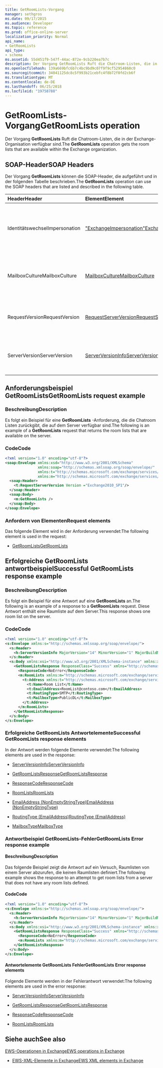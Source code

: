 ```yaml
---
title: GetRoomLists-Vorgang
manager: sethgros
ms.date: 09/17/2015
ms.audience: Developer
ms.topic: reference
ms.prod: office-online-server
localization_priority: Normal
api_name:
- GetRoomLists
api_type:
- schema
ms.assetid: 55d451f9-547f-44ac-872e-9cb220ea7b7c
description: Der Vorgang GetRoomLists Ruft die Chatroom-Listen, die in der Exchange-Organisation verfügbar sind.
ms.openlocfilehash: 139a669bfc6b7c4bc9bd9c07f9f9cf52954860c0
ms.sourcegitcommit: 34041125dc8c5f993b21cebfc4f8b72f0fd2cb6f
ms.translationtype: MT
ms.contentlocale: de-DE
ms.lasthandoff: 06/25/2018
ms.locfileid: "19758788"
---
```

# <a name="getroomlists-operation"></a><span data-ttu-id="4a1f1-103">GetRoomLists-Vorgang</span><span class="sxs-lookup"><span data-stu-id="4a1f1-103">GetRoomLists operation</span></span>

<span data-ttu-id="4a1f1-104">Der Vorgang **GetRoomLists** Ruft die Chatroom-Listen, die in der Exchange-Organisation verfügbar sind.</span><span class="sxs-lookup"><span data-stu-id="4a1f1-104">The **GetRoomLists** operation gets the room lists that are available within the Exchange organization.</span></span> 
  
## <a name="soap-headers"></a><span data-ttu-id="4a1f1-105">SOAP-Header</span><span class="sxs-lookup"><span data-stu-id="4a1f1-105">SOAP Headers</span></span>

<span data-ttu-id="4a1f1-106">Der Vorgang **GetRoomLists** können die SOAP-Header, die aufgeführt und in der folgenden Tabelle beschrieben.</span><span class="sxs-lookup"><span data-stu-id="4a1f1-106">The **GetRoomLists** operation can use the SOAP headers that are listed and described in the following table.</span></span> 
  
|<span data-ttu-id="4a1f1-107">**Header**</span><span class="sxs-lookup"><span data-stu-id="4a1f1-107">**Header**</span></span>|<span data-ttu-id="4a1f1-108">**Element**</span><span class="sxs-lookup"><span data-stu-id="4a1f1-108">**Element**</span></span>|<span data-ttu-id="4a1f1-109">**Beschreibung**</span><span class="sxs-lookup"><span data-stu-id="4a1f1-109">**Description**</span></span>|
|:-----|:-----|:-----|
|<span data-ttu-id="4a1f1-110">Identitätswechsel</span><span class="sxs-lookup"><span data-stu-id="4a1f1-110">Impersonation</span></span>  <br/> |[<span data-ttu-id="4a1f1-111">"ExchangeImpersonation"</span><span class="sxs-lookup"><span data-stu-id="4a1f1-111">ExchangeImpersonation</span></span>](exchangeimpersonation.md) <br/> |<span data-ttu-id="4a1f1-112">Identifiziert den Benutzer, für den die Clientanwendung einen Identitätswechsel durchführt.</span><span class="sxs-lookup"><span data-stu-id="4a1f1-112">Identifies the user whom the client application is impersonating.</span></span>  <br/> |
|<span data-ttu-id="4a1f1-113">MailboxCulture</span><span class="sxs-lookup"><span data-stu-id="4a1f1-113">MailboxCulture</span></span>  <br/> |[<span data-ttu-id="4a1f1-114">MailboxCulture</span><span class="sxs-lookup"><span data-stu-id="4a1f1-114">MailboxCulture</span></span>](mailboxculture.md) <br/> |<span data-ttu-id="4a1f1-115">Gibt die RFC3066-Kultur an, die für den Zugriff auf das Postfach verwendet wird.</span><span class="sxs-lookup"><span data-stu-id="4a1f1-115">Identifies the RFC3066 culture to be used to access the mailbox.</span></span>  <br/> |
|<span data-ttu-id="4a1f1-116">RequestVersion</span><span class="sxs-lookup"><span data-stu-id="4a1f1-116">RequestVersion</span></span>  <br/> |[<span data-ttu-id="4a1f1-117">RequestServerVersion</span><span class="sxs-lookup"><span data-stu-id="4a1f1-117">RequestServerVersion</span></span>](requestserverversion.md) <br/> |<span data-ttu-id="4a1f1-118">Gibt die Schemaversion für die Vorgangsanforderung an.</span><span class="sxs-lookup"><span data-stu-id="4a1f1-118">Identifies the schema version for the operation request.</span></span>  <br/> |
|<span data-ttu-id="4a1f1-119">ServerVersion</span><span class="sxs-lookup"><span data-stu-id="4a1f1-119">ServerVersion</span></span>  <br/> |[<span data-ttu-id="4a1f1-120">ServerVersionInfo</span><span class="sxs-lookup"><span data-stu-id="4a1f1-120">ServerVersionInfo</span></span>](serverversioninfo.md) <br/> |<span data-ttu-id="4a1f1-121">Gibt die Version des Servers an, der auf die Anforderung geantwortet hat.</span><span class="sxs-lookup"><span data-stu-id="4a1f1-121">Identifies the version of the server that responded to the request.</span></span>  <br/> |
   
## <a name="getroomlists-request-example"></a><span data-ttu-id="4a1f1-122">Anforderungsbeispiel GetRoomLists</span><span class="sxs-lookup"><span data-stu-id="4a1f1-122">GetRoomLists request example</span></span>

### <a name="description"></a><span data-ttu-id="4a1f1-123">Beschreibung</span><span class="sxs-lookup"><span data-stu-id="4a1f1-123">Description</span></span>

<span data-ttu-id="4a1f1-124">Es folgt ein Beispiel für eine **GetRoomLists** -Anforderung, die die Chatroom Listen zurückgibt, die auf dem Server verfügbar sind.</span><span class="sxs-lookup"><span data-stu-id="4a1f1-124">The following is an example of a **GetRoomLists** request that returns the room lists that are available on the server.</span></span> 
  
### <a name="code"></a><span data-ttu-id="4a1f1-125">Code</span><span class="sxs-lookup"><span data-stu-id="4a1f1-125">Code</span></span>

```XML
<?xml version="1.0" encoding="utf-8"?>
<soap:Envelope xmlns:xsd="http://www.w3.org/2001/XMLSchema"
               xmlns:soap="http://schemas.xmlsoap.org/soap/envelope/"
               xmlns:t="http://schemas.microsoft.com/exchange/services/2006/types"
               xmlns:m="http://schemas.microsoft.com/exchange/services/2006/messages">
  <soap:Header>
    <t:RequestServerVersion Version ="Exchange2010_SP1"/>
  </soap:Header>
  <soap:Body>
    <m:GetRoomLists />
  </soap:Body>
</soap:Envelope>

```

### <a name="request-elements"></a><span data-ttu-id="4a1f1-126">Anfordern von Elementen</span><span class="sxs-lookup"><span data-stu-id="4a1f1-126">Request elements</span></span>

<span data-ttu-id="4a1f1-127">Das folgende Element wird in der Anforderung verwendet:</span><span class="sxs-lookup"><span data-stu-id="4a1f1-127">The following element is used in the request:</span></span>
  
- [<span data-ttu-id="4a1f1-128">GetRoomLists</span><span class="sxs-lookup"><span data-stu-id="4a1f1-128">GetRoomLists</span></span>](getroomlists.md)
    
## <a name="successful-getroomlists-response-example"></a><span data-ttu-id="4a1f1-129">Erfolgreiche GetRoomLists antwortbeispiel</span><span class="sxs-lookup"><span data-stu-id="4a1f1-129">Successful GetRoomLists response example</span></span>

### <a name="description"></a><span data-ttu-id="4a1f1-130">Beschreibung</span><span class="sxs-lookup"><span data-stu-id="4a1f1-130">Description</span></span>

<span data-ttu-id="4a1f1-131">Es folgt ein Beispiel für eine Antwort auf eine **GetRoomLists** an.</span><span class="sxs-lookup"><span data-stu-id="4a1f1-131">The following is an example of a response to a **GetRoomLists** request.</span></span> <span data-ttu-id="4a1f1-132">Diese Antwort enthält eine Raumliste auf dem Server.</span><span class="sxs-lookup"><span data-stu-id="4a1f1-132">This response shows one room list on the server.</span></span> 
  
### <a name="code"></a><span data-ttu-id="4a1f1-133">Code</span><span class="sxs-lookup"><span data-stu-id="4a1f1-133">Code</span></span>

```XML
<?xml version="1.0" encoding="utf-8"?>
<s:Envelope xmlns:s="http://schemas.xmlsoap.org/soap/envelope/">
  <s:Header>
    <h:ServerVersionInfo MajorVersion="14" MinorVersion="1" MajorBuildNumber="164" MinorBuildNumber="0" Version="Exchange2010_SP1" xmlns:h="http://schemas.microsoft.com/exchange/services/2006/types" xmlns="http://schemas.microsoft.com/exchange/services/2006/types" xmlns:xsi="http://www.w3.org/2001/XMLSchema-instance" xmlns:xsd="http://www.w3.org/2001/XMLSchema"/>
  </s:Header>
  <s:Body xmlns:xsi="http://www.w3.org/2001/XMLSchema-instance" xmlns:xsd="http://www.w3.org/2001/XMLSchema">
    <GetRoomListsResponse ResponseClass="Success" xmlns="http://schemas.microsoft.com/exchange/services/2006/messages">
      <ResponseCode>NoError</ResponseCode>
      <m:RoomLists xmlns:m="http://schemas.microsoft.com/exchange/services/2006/messages">
        <t:Address xmlns:t="http://schemas.microsoft.com/exchange/services/2006/types">
          <t:Name>Room List</t:Name>
          <t:EmailAddress>RoomList@contoso.com</t:EmailAddress>
          <t:RoutingType>SMTP</t:RoutingType>
          <t:MailboxType>PublicDL</t:MailboxType>
        </t:Address>
      </m:RoomLists>
    </GetRoomListsResponse>
  </s:Body>
</s:Envelope>

```

### <a name="successful-getroomlists-response-elements"></a><span data-ttu-id="4a1f1-134">Erfolgreiche GetRoomLists Antwortelemente</span><span class="sxs-lookup"><span data-stu-id="4a1f1-134">Successful GetRoomLists response elements</span></span>

<span data-ttu-id="4a1f1-135">In der Antwort werden folgende Elemente verwendet:</span><span class="sxs-lookup"><span data-stu-id="4a1f1-135">The following elements are used in the response:</span></span>
  
- [<span data-ttu-id="4a1f1-136">ServerVersionInfo</span><span class="sxs-lookup"><span data-stu-id="4a1f1-136">ServerVersionInfo</span></span>](serverversioninfo.md)
    
- [<span data-ttu-id="4a1f1-137">GetRoomListsResponse</span><span class="sxs-lookup"><span data-stu-id="4a1f1-137">GetRoomListsResponse</span></span>](getroomlistsresponse.md)
    
- [<span data-ttu-id="4a1f1-138">ResponseCode</span><span class="sxs-lookup"><span data-stu-id="4a1f1-138">ResponseCode</span></span>](responsecode.md)
    
- [<span data-ttu-id="4a1f1-139">RoomLists</span><span class="sxs-lookup"><span data-stu-id="4a1f1-139">RoomLists</span></span>](roomlists.md)
    
- [<span data-ttu-id="4a1f1-140">EmailAddress (NonEmptyStringType)</span><span class="sxs-lookup"><span data-stu-id="4a1f1-140">EmailAddress (NonEmptyStringType)</span></span>](emailaddress-nonemptystringtype.md)
    
- [<span data-ttu-id="4a1f1-141">RoutingType (EmailAddress)</span><span class="sxs-lookup"><span data-stu-id="4a1f1-141">RoutingType (EmailAddress)</span></span>](routingtype-emailaddress.md)
    
- [<span data-ttu-id="4a1f1-142">MailboxType</span><span class="sxs-lookup"><span data-stu-id="4a1f1-142">MailboxType</span></span>](mailboxtype.md)
    
### <a name="getroomlists-error-response-example"></a><span data-ttu-id="4a1f1-143">Antwortbeispiel GetRoomLists-Fehler</span><span class="sxs-lookup"><span data-stu-id="4a1f1-143">GetRoomLists Error response example</span></span>

#### <a name="description"></a><span data-ttu-id="4a1f1-144">Beschreibung</span><span class="sxs-lookup"><span data-stu-id="4a1f1-144">Description</span></span>

<span data-ttu-id="4a1f1-145">Das folgende Beispiel zeigt die Antwort auf ein Versuch, Raumlisten von einem Server abzurufen, die keinen Raumlisten definiert.</span><span class="sxs-lookup"><span data-stu-id="4a1f1-145">The following example shows the response to an attempt to get room lists from a server that does not have any room lists defined.</span></span>
  
#### <a name="code"></a><span data-ttu-id="4a1f1-146">Code</span><span class="sxs-lookup"><span data-stu-id="4a1f1-146">Code</span></span>

```XML
<?xml version="1.0" encoding="utf-8"?>
<s:Envelope xmlns:s="http://schemas.xmlsoap.org/soap/envelope/">
  <s:Header>
    <h:ServerVersionInfo MajorVersion="14" MinorVersion="1" MajorBuildNumber="164" MinorBuildNumber="0" Version="Exchange2010_SP1" xmlns:h="http://schemas.microsoft.com/exchange/services/2006/types" xmlns="http://schemas.microsoft.com/exchange/services/2006/types" xmlns:xsi="http://www.w3.org/2001/XMLSchema-instance" xmlns:xsd="http://www.w3.org/2001/XMLSchema"/>
  </s:Header>
  <s:Body xmlns:xsi="http://www.w3.org/2001/XMLSchema-instance" xmlns:xsd="http://www.w3.org/2001/XMLSchema">
    <GetRoomListsResponse ResponseClass="Success" xmlns="http://schemas.microsoft.com/exchange/services/2006/messages">
      <ResponseCode>NoError</ResponseCode>
      <m:RoomLists xmlns:m="http://schemas.microsoft.com/exchange/services/2006/messages"/>
    </GetRoomListsResponse>
  </s:Body>
</s:Envelope>

```

#### <a name="getroomlists-error-response-elements"></a><span data-ttu-id="4a1f1-147">Antwortelemente GetRoomLists Fehler</span><span class="sxs-lookup"><span data-stu-id="4a1f1-147">GetRoomLists Error response elements</span></span>

<span data-ttu-id="4a1f1-148">Folgende Elemente werden in der Fehlerantwort verwendet:</span><span class="sxs-lookup"><span data-stu-id="4a1f1-148">The following elements are used in the error response:</span></span>
  
- [<span data-ttu-id="4a1f1-149">ServerVersionInfo</span><span class="sxs-lookup"><span data-stu-id="4a1f1-149">ServerVersionInfo</span></span>](serverversioninfo.md)
    
- [<span data-ttu-id="4a1f1-150">GetRoomListsResponse</span><span class="sxs-lookup"><span data-stu-id="4a1f1-150">GetRoomListsResponse</span></span>](getroomlistsresponse.md)
    
- [<span data-ttu-id="4a1f1-151">ResponseCode</span><span class="sxs-lookup"><span data-stu-id="4a1f1-151">ResponseCode</span></span>](responsecode.md)
    
- [<span data-ttu-id="4a1f1-152">RoomLists</span><span class="sxs-lookup"><span data-stu-id="4a1f1-152">RoomLists</span></span>](roomlists.md)
    
## <a name="see-also"></a><span data-ttu-id="4a1f1-153">Siehe auch</span><span class="sxs-lookup"><span data-stu-id="4a1f1-153">See also</span></span>



[<span data-ttu-id="4a1f1-154">EWS-Operationen in Exchange</span><span class="sxs-lookup"><span data-stu-id="4a1f1-154">EWS operations in Exchange</span></span>](ews-operations-in-exchange.md)
  
- [<span data-ttu-id="4a1f1-155">EWS-XML-Elemente in Exchange</span><span class="sxs-lookup"><span data-stu-id="4a1f1-155">EWS XML elements in Exchange</span></span>](ews-xml-elements-in-exchange.md)

